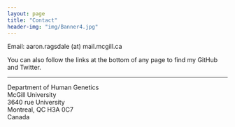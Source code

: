 ```yaml
---
layout: page
title: "Contact"
header-img: "img/Banner4.jpg"
---
```


Email: aaron.ragsdale (at) mail.mcgill.ca

You can also follow the links at the bottom of any page to find my GitHub and Twitter.  

___  

Department of Human Genetics  
McGill University  
3640 rue University  
Montreal, QC H3A 0C7  
Canada
